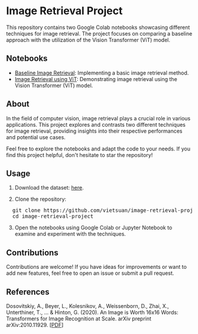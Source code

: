 # Image Retrieval Project

This repository contains two Google Colab notebooks showcasing different techniques for image retrieval. The project focuses on comparing a baseline approach with the utilization of the Vision Transformer (ViT) model.

## Notebooks

- [Baseline Image Retrieval](image_retrieval_baseline.ipynb): Implementing a basic image retrieval method.
- [Image Retrieval using ViT](image_retrieval_using_vit.ipynb): Demonstrating image retrieval using the Vision Transformer (ViT) model.

## About

In the field of computer vision, image retrieval plays a crucial role in various applications. This project explores and contrasts two different techniques for image retrieval, providing insights into their respective performances and potential use cases.

Feel free to explore the notebooks and adapt the code to your needs. If you find this project helpful, don't hesitate to star the repository!

## Usage

1. Download the dataset: [here](https://drive.google.com/file/d/1Q0quEfLdfBYv9pJ8LJtmCGTizKr2jG-Z/view?usp=sharing).
   
2. Clone the repository:
<pre>
  git clone https://github.com/vietsuan/image-retrieval-project.git
  cd image-retrieval-project
</pre>

3. Open the notebooks using Google Colab or Jupyter Notebook to examine and experiment with the techniques.

## Contributions

Contributions are welcome! If you have ideas for improvements or want to add new features, feel free to open an issue or submit a pull request.

## References

Dosovitskiy, A., Beyer, L., Kolesnikov, A., Weissenborn, D., Zhai, X., Unterthiner, T., ... & Hinton, G. (2020). An Image is Worth 16x16 Words: Transformers for Image Recognition at Scale. arXiv preprint arXiv:2010.11929. [[PDF](https://arxiv.org/pdf/2010.11929.pdf)]
